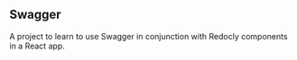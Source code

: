## Swagger

A project to learn to use Swagger in conjunction with Redocly components in a React app.


